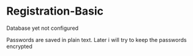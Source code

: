 # Registration-Basic
Database yet not configured

Passwords are saved in plain text. Later i will try to keep the passwords encrypted
